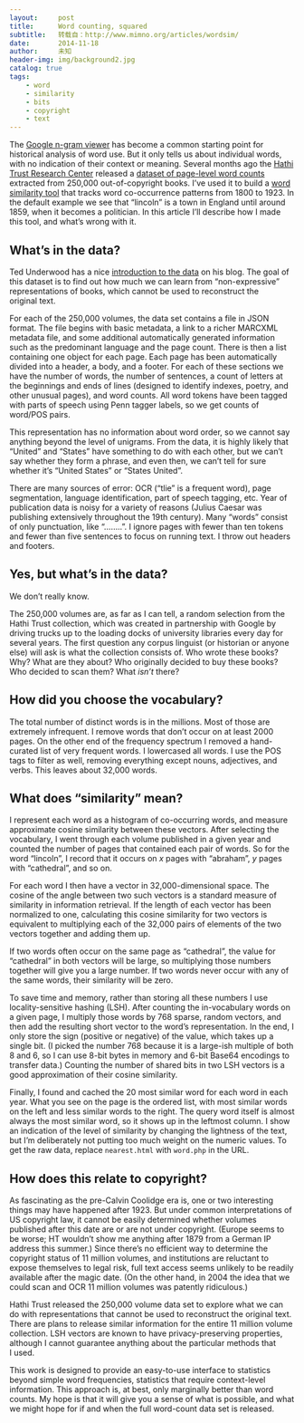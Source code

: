 ```yaml
---
layout:     post
title:      Word counting, squared
subtitle:   转载自：http://www.mimno.org/articles/wordsim/
date:       2014-11-18
author:     未知
header-img: img/background2.jpg
catalog: true
tags:
    - word
    - similarity
    - bits
    - copyright
    - text
---
```


The [Google n-gram viewer](https://books.google.com/ngrams) has become a common starting point for historical analysis of word use.
But it only tells us about individual words, with no indication of their context or meaning.
Several months ago the [Hathi Trust Research Center](http://www.hathitrust.org/htrc) released a [dataset of page-level word counts](https://sandbox.htrc.illinois.edu/HTRC-UI-Portal2/Features) extracted from 250,000 out-of-copyright books. 
I’ve used it to build a
[word similarity tool](http://mimno.infosci.cornell.edu/wordsim/nearest.html) that tracks word co-occurrence patterns from 1800 to 1923.
In the default example we see that “lincoln” is a town in England until around 1859, when it becomes a politician.
In this article I’ll describe how I made this tool, and what’s wrong with it.



## What’s in the data?

Ted Underwood has a nice [introduction to the data](http://tedunderwood.com/2014/06/03/a-window-on-the-twentieth-century-may-be-about-to-open) on his blog.
The goal of this dataset is to find out how much we can learn from “non-expressive” representations of books, which cannot be used to reconstruct the original text.

For each of the 250,000 volumes, the data set contains a file in JSON format.
The file begins with basic metadata, a link to a richer MARCXML metadata file, and some additional automatically generated information such as the predominant language and the page count.
There is then a list containing one object for each page. Each page has been automatically divided into a header, a body, and a footer. For each of these sections we have the number of words, the number of sentences, a count of letters at the beginnings and ends of lines (designed to identify indexes, poetry, and other unusual pages), and word counts.
All word tokens have been tagged with parts of speech using Penn tagger labels, so we get counts of word/POS pairs.

This representation has no information about word order, so we cannot say anything beyond the level of unigrams.
From the data, it is highly likely that “United” and “States” have something to do with each other, but we can’t say whether they form a phrase, and even then, we can’t tell for sure whether it’s “United States” or “States United”.

There are many sources of error: OCR (“tlie” is a frequent word), page segmentation, language identification, part of speech tagging, etc.
Year of publication data is noisy for a variety of reasons (Julius Caesar was publishing extensively throughout the 19th century).
Many “words” consist of only punctuation, like “……..”.
I ignore pages with fewer than ten tokens and fewer than five sentences to focus on running text.
I throw out headers and footers.

## Yes, but what’s in the data?

We don’t really know. 

The 250,000 volumes are, as far as I can tell, a random selection from the Hathi Trust collection, which was created in partnership with Google by driving trucks up to the loading docks of university libraries every day for several years.
The first question any corpus linguist (or historian or anyone else) will ask is what the collection consists of. 
Who wrote these books? Why? What are they about? Who originally decided to buy these books? Who decided to scan them? What *isn’t* there?

## How did you choose the vocabulary?

The total number of distinct words is in the millions.
Most of those are extremely infrequent. I remove words that don’t occur on at least 2000 pages.
On the other end of the frequency spectrum I removed a hand-curated list of very frequent words.
I lowercased all words.
I use the POS tags to filter as well, removing everything except nouns, adjectives, and verbs.
This leaves about 32,000 words.

## What does “similarity” mean?

I represent each word as a histogram of co-occurring words, and measure approximate cosine similarity between these vectors.
After selecting the vocabulary, I went through each volume published in a given year and counted the number of pages that contained each pair of words.
So for the word “lincoln”, I record that it occurs on *x* pages with “abraham”, *y* pages with “cathedral”, and so on.

For each word I then have a vector in 32,000-dimensional space.
The cosine of the angle between two such vectors is a standard measure of similarity in information retrieval.
If the length of each vector has been normalized to one, calculating this cosine similarity for two vectors is equivalent to multiplying each of the 32,000 pairs of elements of the two vectors together and adding them up.

If two words often occur on the same page as “cathedral”, the value for “cathedral” in both vectors will be large, so multiplying those numbers together will give you a large number.
If two words never occur with any of the same words, their similarity will be zero.

To save time and memory, rather than storing all these numbers I use locality-sensitive hashing (LSH).
After counting the in-vocabulary words on a given page, I multiply those words by 768 sparse, random vectors, and then add the resulting short vector to the word’s representation.
In the end, I only store the sign (positive or negative) of the value, which takes up a single bit.
(I picked the number 768 because it is a large-ish multiple of both 8 and 6, so I can use 8-bit bytes in memory and 6-bit Base64 encodings to transfer data.)
Counting the number of shared bits in two LSH vectors is a good approximation of their cosine similarity.

Finally, I found and cached the 20 most similar word for each word in each year.
What you see on the page is the ordered list, with most similar words on the left and less similar words to the right.
The query word itself is almost always the most similar word, so it shows up in the leftmost column.
I show an indication of the level of similarity by changing the lightness of the text, but I’m deliberately not putting too much weight on the numeric values.
To get the raw data, replace `nearest.html` with `word.php` in the URL.

## How does this relate to copyright?

As fascinating as the pre-Calvin Coolidge era is, one or two interesting things may have happened after 1923.
But under common interpretations of US copyright law, it cannot be easily determined whether volumes published after this date are or are not under copyright.
(Europe seems to be worse; HT wouldn’t show me anything after 1879 from a German IP address this summer.)
Since there’s no efficient way to determine the copyright status of 11 million volumes, and institutions are reluctant to expose themselves to legal risk, full text access seems unlikely to be readily available after the magic date.
(On the other hand, in 2004 the idea that we could scan and OCR 11 million volumes was patently ridiculous.)

Hathi Trust released the 250,000 volume data set to explore what we can do with representations that cannot be used to reconstruct the original text.
There are plans to release similar information for the entire 11 million volume collection.
LSH vectors are known to have privacy-preserving properties, although I cannot guarantee anything about the particular methods that I used.

This work is designed to provide an easy-to-use interface to statistics beyond simple word frequencies, statistics that require context-level information.
This approach is, at best, only marginally better than word counts.
My hope is that it will give you a sense of what is possible, and what we might hope for if and when the full word-count data set is released.
